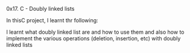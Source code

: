 0x17. C - Doubly linked lists

In thisC project, I learnt thr following:

I learnt what doubly linked list are and how to use them and also how to implement the various operations (deletion, insertion, etc) with doubly linked lists

